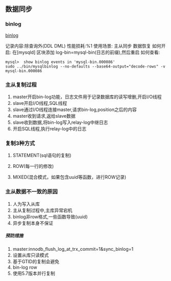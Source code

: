 ## 数据同步

### binlog

[binlog](https://www.cnblogs.com/martinzhang/p/3454358.html)

记录内容:除查询外(DDL DML)
性能损耗:%1
使用场景: 主从同步 数据恢复
如何开启: 在[mysqld] 区块添加 log-bin=mysql-bin(日志的前缀),然后重启
如何查看:

```shell
mysql>  show binlog events in 'mysql-bin.000086'
sudo ../bin/mysqlbinlog --no-defaults --base64-output="decode-rows" -v  mysql-bin.000086
```

### 主从复制过程

1. master开启bin-log功能，日志文件用于记录数据库的读写增删,开启I/O线程
2. slave开启I/O线程,SQL线程
3. slave通过I/O线程连接master,请求bin-log,position之后的内容
4. master收到请求,返给slave数据
5. slave收到数据,将bin-log写入relay-log中继日志
6. 开启SQL线程,执行relay-log中的日志

### 复制3种方式

1. STATEMENT(sql语句的复制)

2. ROW(每一行的修改)

3. MIXED(混合模式，如果包含uuid等函数，进行ROW记录)

### 主从数据不一致的原因

1. 人为写入从库
2. 主从复制过程中,主库异常宕机
3. binlog非row格式,一些函数导致(uuid)
4. 异步复制本身不保证

##### 预防措施

1. master:innodb_flush_log_at_trx_commit=1&sync_binlog=1
2. 设置从库只读模式
3. 基于GTID的复制会避免
4. bin-log row
5. 使用5.7版本并行复制

